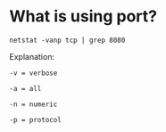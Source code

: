 # What is using port?

```netstat -vanp tcp | grep 8080```

Explanation:

```-v = verbose```

```-a = all```

```-n = numeric```

```-p = protocol```
